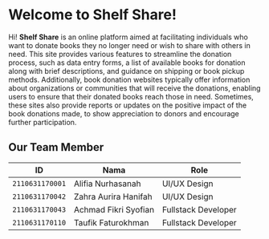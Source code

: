 # Welcome to Shelf Share!

Hi! **Shelf Share** is an online platform aimed at facilitating individuals who want to donate books they no longer need or wish to share with others in need. This site provides various features to streamline the donation process, such as data entry forms, a list of available books for donation along with brief descriptions, and guidance on shipping or book pickup methods. Additionally, book donation websites typically offer information about organizations or communities that will receive the donations, enabling users to ensure that their donated books reach those in need. Sometimes, these sites also provide reports or updates on the positive impact of the book donations made, to show appreciation to donors and encourage further participation.

## Our Team Member


|        ID        | Nama                          | Role| 
|----------------|-------------------------------|-----------------------------|
|`2110631170001`|Alifia Nurhasanah          |UI/UX Design          |
|`2110631170042`|Zahra Aurira Hanifah          | UI/UX Design            |
|`2110631170043` |Achmad Fikri Syofian |Fullstack Developer|
|`2110631170110` |Taufik Faturokhman |Fullstack Developer|

